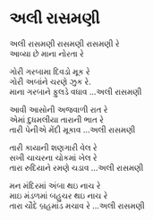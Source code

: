 # અલી રાસમણી

અલી રાસમણી રાસમણી રાસમણી રે  
આવ્યા છે માના નોરતા રે  

ગોરી ગરબામા દિવડો મૂક રે  
ગોરી અબાંને ચરણે ઝુક રે.  
માના ગરબાને ફુલડે વધાવ ...અલી રાસમણી  

આવી આસોની અજવાળી રાત રે  
એમાં દુધમલીયા તારાની ભાત રે  
તારી પેનીએ મેંદી મૂકાવ ...અલી રાસમણી  

તારી કાયાની શણગારી વેલ રે  
સખી ચાચરના ચોકમાં ખેલ રે  
તારા રુદિયાને રમણે ચડાવ ...અલી રાસમણી  

મન મંદિરમાં અંબા થઇ નાચ રે  
માઇ મંડળમાં બહુચર થઇ નાચ રે  
તારા ચૌદે બ્રહમાંડ મચાવ રે ...અલી રાસમણી  
